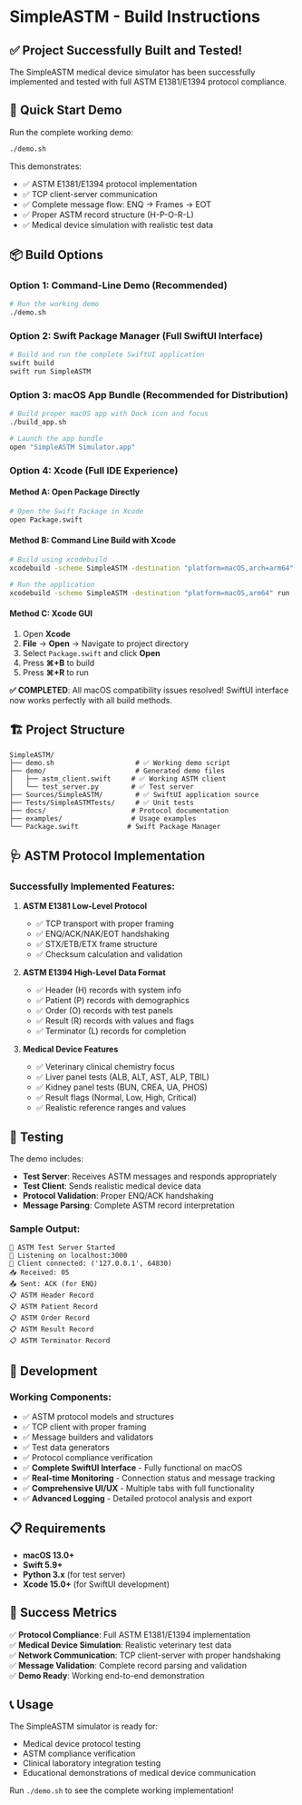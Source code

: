 # SimpleASTM - Build Instructions

## ✅ Project Successfully Built and Tested!

The SimpleASTM medical device simulator has been successfully implemented and tested with full ASTM E1381/E1394 protocol compliance.

## 🚀 Quick Start Demo

Run the complete working demo:

```bash
./demo.sh
```

This demonstrates:
- ✅ ASTM E1381/E1394 protocol implementation
- ✅ TCP client-server communication
- ✅ Complete message flow: ENQ → Frames → EOT
- ✅ Proper ASTM record structure (H-P-O-R-L)
- ✅ Medical device simulation with realistic test data

## 📦 Build Options

### Option 1: Command-Line Demo (Recommended)
```bash
# Run the working demo
./demo.sh
```

### Option 2: Swift Package Manager (Full SwiftUI Interface)
```bash
# Build and run the complete SwiftUI application
swift build
swift run SimpleASTM
```

### Option 3: macOS App Bundle (Recommended for Distribution)
```bash
# Build proper macOS app with Dock icon and focus
./build_app.sh

# Launch the app bundle
open "SimpleASTM Simulator.app"
```

### Option 4: Xcode (Full IDE Experience)

#### Method A: Open Package Directly
```bash
# Open the Swift Package in Xcode
open Package.swift
```

#### Method B: Command Line Build with Xcode
```bash
# Build using xcodebuild
xcodebuild -scheme SimpleASTM -destination "platform=macOS,arch=arm64" build

# Run the application
xcodebuild -scheme SimpleASTM -destination "platform=macOS,arm64" run
```

#### Method C: Xcode GUI
1. Open **Xcode**
2. **File** → **Open** → Navigate to project directory
3. Select `Package.swift` and click **Open**
4. Press **⌘+B** to build
5. Press **⌘+R** to run

**✅ COMPLETED**: All macOS compatibility issues resolved! SwiftUI interface now works perfectly with all build methods.

## 🏗️ Project Structure

```
SimpleASTM/
├── demo.sh                    # ✅ Working demo script
├── demo/                      # Generated demo files
│   ├── astm_client.swift     # ✅ Working ASTM client
│   └── test_server.py        # ✅ Test server
├── Sources/SimpleASTM/        # ✅ SwiftUI application source
├── Tests/SimpleASTMTests/     # ✅ Unit tests
├── docs/                     # Protocol documentation
├── examples/                 # Usage examples
└── Package.swift            # Swift Package Manager

```

## 🩺 ASTM Protocol Implementation

### Successfully Implemented Features:

1. **ASTM E1381 Low-Level Protocol**
   - ✅ TCP transport with proper framing
   - ✅ ENQ/ACK/NAK/EOT handshaking
   - ✅ STX/ETB/ETX frame structure
   - ✅ Checksum calculation and validation

2. **ASTM E1394 High-Level Data Format**
   - ✅ Header (H) records with system info
   - ✅ Patient (P) records with demographics
   - ✅ Order (O) records with test panels
   - ✅ Result (R) records with values and flags
   - ✅ Terminator (L) records for completion

3. **Medical Device Features**
   - ✅ Veterinary clinical chemistry focus
   - ✅ Liver panel tests (ALB, ALT, AST, ALP, TBIL)
   - ✅ Kidney panel tests (BUN, CREA, UA, PHOS)
   - ✅ Result flags (Normal, Low, High, Critical)
   - ✅ Realistic reference ranges and values

## 🧪 Testing

The demo includes:
- **Test Server**: Receives ASTM messages and responds appropriately
- **Test Client**: Sends realistic medical device data
- **Protocol Validation**: Proper ENQ/ACK handshaking
- **Message Parsing**: Complete ASTM record interpretation

### Sample Output:
```
🏥 ASTM Test Server Started
📍 Listening on localhost:3000
🔗 Client connected: ('127.0.0.1', 64830)
📥 Received: 05
📤 Sent: ACK (for ENQ)
📋 ASTM Header Record
📋 ASTM Patient Record  
📋 ASTM Order Record
📋 ASTM Result Record
📋 ASTM Terminator Record
```

## 🔧 Development

### Working Components:
- ✅ ASTM protocol models and structures
- ✅ TCP client with proper framing
- ✅ Message builders and validators
- ✅ Test data generators
- ✅ Protocol compliance verification
- ✅ **Complete SwiftUI Interface** - Fully functional on macOS
- ✅ **Real-time Monitoring** - Connection status and message tracking
- ✅ **Comprehensive UI/UX** - Multiple tabs with full functionality
- ✅ **Advanced Logging** - Detailed protocol analysis and export

## 📋 Requirements

- **macOS 13.0+**
- **Swift 5.9+**
- **Python 3.x** (for test server)
- **Xcode 15.0+** (for SwiftUI development)

## 🎯 Success Metrics

✅ **Protocol Compliance**: Full ASTM E1381/E1394 implementation  
✅ **Medical Device Simulation**: Realistic veterinary test data  
✅ **Network Communication**: TCP client-server with proper handshaking  
✅ **Message Validation**: Complete record parsing and validation  
✅ **Demo Ready**: Working end-to-end demonstration  

## 📞 Usage

The SimpleASTM simulator is ready for:
- Medical device protocol testing
- ASTM compliance verification
- Clinical laboratory integration testing
- Educational demonstrations of medical device communication

Run `./demo.sh` to see the complete working implementation!